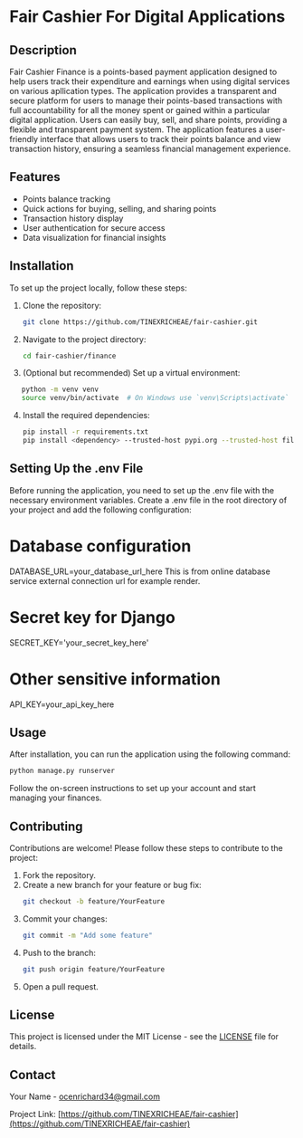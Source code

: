 # Fair Cashier For Digital Applications

## Description
Fair Cashier Finance is a points-based payment application designed to help users track their expenditure and earnings when using digital services on various apllication types. The application provides a transparent and secure platform for users to manage their points-based transactions with full accountability for all the money spent or gained within a particular digital application. Users can easily buy, sell, and share points, providing a flexible and transparent payment system. The application features a user-friendly interface that allows users to track their points balance and view transaction history, ensuring a seamless financial management experience.

## Features
- Points balance tracking
- Quick actions for buying, selling, and sharing points
- Transaction history display
- User authentication for secure access
- Data visualization for financial insights
## Installation
To set up the project locally, follow these steps:

1. Clone the repository:
   ```bash
   git clone https://github.com/TINEXRICHEAE/fair-cashier.git
   ```
2. Navigate to the project directory:
   ```bash
   cd fair-cashier/finance
   ```
3. (Optional but recommended) Set up a virtual environment:
```bash
   python -m venv venv
   source venv/bin/activate  # On Windows use `venv\Scripts\activate`
   ```
4. Install the required dependencies:
   ```bash
   pip install -r requirements.txt
   pip install <dependency> --trusted-host pypi.org --trusted-host files.pythonhosted.org # for specific dependencies
   ```
## Setting Up the .env File
Before running the application, you need to set up the .env file with the necessary environment variables. Create a .env file in the root directory of your project and add the following configuration:
# Database configuration
DATABASE_URL=your_database_url_here
This is from online database service external connection url for example render.
# Secret key for Django
SECRET_KEY='your_secret_key_here'

# Other sensitive information
API_KEY=your_api_key_here
## Usage
After installation, you can run the application using the following command:

```bash
python manage.py runserver
```

Follow the on-screen instructions to set up your account and start managing your finances.

## Contributing
Contributions are welcome! Please follow these steps to contribute to the project:

1. Fork the repository.
2. Create a new branch for your feature or bug fix:
   ```bash
   git checkout -b feature/YourFeature
   ```
3. Commit your changes:
   ```bash
   git commit -m "Add some feature"
   ```
4. Push to the branch:
   ```bash
   git push origin feature/YourFeature
   ```
5. Open a pull request.

## License
This project is licensed under the MIT License - see the [LICENSE](LICENSE) file for details.

## Contact
Your Name - [ocenrichard34@gmail.com](mailto:ocenrichard34@gmail.com)

Project Link: [https://github.com/TINEXRICHEAE/fair-cashier](https://github.com/TINEXRICHEAE/fair-cashier)

